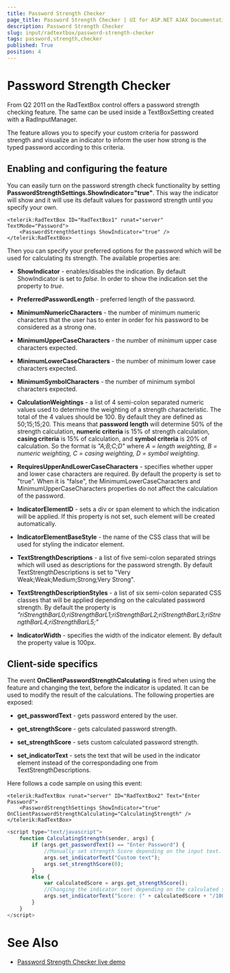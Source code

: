 ```yaml
---
title: Password Strength Checker
page_title: Password Strength Checker | UI for ASP.NET AJAX Documentation
description: Password Strength Checker
slug: input/radtextbox/password-strength-checker
tags: password,strength,checker
published: True
position: 4
---
```


# Password Strength Checker



From Q2 2011 on the RadTextBox control offers a password strength checking feature. The same can be used inside a TextBoxSetting created with a RadInputManager.

The feature allows you to specify your custom criteria for password strength and visualize an indicator to inform the user how strong is the typed password according to this criteria.

## Enabling and configuring the feature

You can easily turn on the password strength check functionality by setting **PasswordStrengthSettings.ShowIndicator="true"**. This way the indicator will show and it will use its default values for password strength until you specify your own.

````ASPNET
<telerik:RadTextBox ID="RadTextBox1" runat="server" TextMode="Password">
	<PasswordStrengthSettings ShowIndicator="true" />
</telerik:RadTextBox>
````



Then you can specify your preferred options for the password which will be used for calculating its strength. The available properties are:

* **ShowIndicator** - enables/disables the indication. By default ShowIndicator is set to *false*. In order to show the indication set the property to *true*.

* **PreferredPasswordLength** - preferred length of the password.

* **MinimumNumericCharacters** - the number of minimum numeric characters that the user has to enter in order for his password to be considered as a strong one.

* **MinimumUpperCaseCharacters** - the number of minimum upper case characters expected.

* **MinimumLowerCaseCharacters** - the number of minimum lower case characters expected.

* **MinimumSymbolCharacters** - the number of minimum symbol characters expected.

* **CalculationWeightings** - a list of 4 semi-colon separated numeric values used to determine the weighting of a strength characteristic. The total of the 4 values should be 100. By default they are defined as 50;15;15;20. This means that **password length** will determine 50% of the strength calculation, **numeric criteria** is 15% of strength calculation, **casing criteria** is 15% of calculation, and **symbol criteria** is 20% of calculation. So the format is *"A;B;C;D"* where *A = length weighting, B = numeric weighting, C = casing weighting, D = symbol weighting*.

* **RequiresUpperAndLowerCaseCharacters** - specifies whether upper and lower case characters are required. By default the property is set to "true". When it is "false", the MinimumLowerCaseCharacters and MinimumUpperCaseCharacters properties do not affect the calculation of the password.

* **IndicatorElementID** - sets a div or span element to which the indication will be applied. If this property is not set, such element will be created automatically.

* **IndicatorElementBaseStyle** - the name of the CSS class that will be used for styling the indicator element.

* **TextStrengthDescriptions** - a list of five semi-colon separated strings which will used as descriptions for the password strength. By default TextStrengthDescriptions is set to "Very Weak;Weak;Medium;Strong;Very Strong".

* **TextStrengthDescriptionStyles** - a list of six semi-colon separated CSS classes that will be applied depending on the calculated password strength. By default the property is *"riStrengthBarL0;riStrengthBarL1;riStrengthBarL2;riStrengthBarL3;riStrengthBarL4;riStrengthBarL5;"*

* **IndicatorWidth** - specifies the width of the indicator element. By default the property value is 100px.

## Client-side specifics

The event **OnClientPasswordStrengthCalculating** is fired when using the feature and changing the text, before the indicator is updated. It can be used to modify the result of the calculations. The following properties are exposed:

* **get_passwordText** - gets password entered by the user.

* **get_strengthScore** - gets calculated password strength.

* **set_strengthScore** - sets custom calculated password strength.

* **set_indicatorText** - sets the text that will be used in the indicator element instead of the correspondading one from TextStrengthDescriptions.

Here follows a code sample on using this event:



````ASPNET
<telerik:RadTextBox runat="server" ID="RadTextBox2" Text="Enter Password">
	<PasswordStrengthSettings ShowIndicator="true" OnClientPasswordStrengthCalculating="CalculatingStrength" />
</telerik:RadTextBox>
````
````JavaScript
<script type="text/javascript">
	function CalculatingStrength(sender, args) {
		if (args.get_passwordText() == "Enter Password") {
			//Manually set strength Score depending on the input text.
			args.set_indicatorText("Custom text");
			args.set_strengthScore(0);
		}
		else {
			var calculatedScore = args.get_strengthScore();
			//Changing the indicator text depending on the calculated score.
			args.set_indicatorText("Score: (" + calculatedScore + "/100)");
		}
	}
</script>
````


# See Also

 * [Password Strength Checker live demo](http://demos.telerik.com/aspnet-ajax/input/examples/common/passwordstrengthchecker/defaultcs.aspx)
